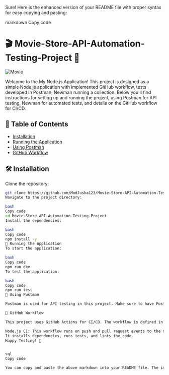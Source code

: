 
Sure! Here is the enhanced version of your README file with proper syntax for easy copying and pasting:

markdown
Copy code
# 🎬 Movie-Store-API-Automation-Testing-Project 🎥

![Movie](https://i.imgur.com/eBRfD9N.png)

Welcome to the My Node.js Application! This project is designed as a simple Node.js application with implemented GitHub workflow, tests developed in Postman, Newman running a collection. Below you'll find instructions for setting up and running the project, using Postman for API testing, Newman for automated tests, and details on the GitHub workflow for CI/CD.

## 📑 Table of Contents
- [Installation](#installation)
- [Running the Application](#running-the-application)
- [Using Postman](#using-postman)
- [GitHub Workflow](#github-workflow)

## 🛠 Installation

Clone the repository:

```bash
git clone https://github.com/ModJuska123/Movie-Store-API-Automation-Testing-Project
Navigate to the project directory:

bash
Copy code
cd Movie-Store-API-Automation-Testing-Project
Install the dependencies:

bash
Copy code
npm install -y
🚀 Running the Application
To start the application:

bash
Copy code
npm run dev
To test the application:

bash
Copy code
npm run test
🧪 Using Postman

Postman is used for API testing in this project. Make sure to have Postman installed on your system to run and manage your API tests effectively.

🔄 GitHub Workflow

This project uses GitHub Actions for CI/CD. The workflow is defined in .github/workflows/node.js.yml. Here’s a brief overview:

Node.js CI: This workflow runs on push and pull request events to the main branch.
It installs dependencies, runs tests, and lints the code.
Happy Testing! 🎉


sql
Copy code

You can copy and paste the above markdown into your README file. The images and sections are formatted to make the document visually appealing and easy to read.






